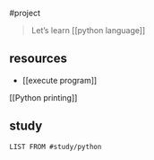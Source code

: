 #project 

> Let’s learn [[python language]]

## resources

- [[execute program]]

[[Python printing]]

## study

```dataview
LIST FROM #study/python 
```
